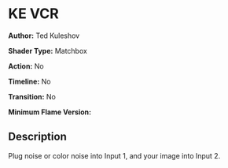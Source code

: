 # KE VCR

**Author:** Ted Kuleshov

**Shader Type:** Matchbox

**Action:** No

**Timeline:** No

**Transition:** No

**Minimum Flame Version:** 


## Description
Plug noise or color noise into Input 1, and your image into Input 2.
